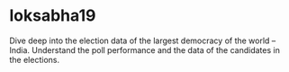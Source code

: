 # loksabha19
Dive deep into the election data of the largest democracy of the world – India. Understand the poll performance and the data of the candidates in the elections.
